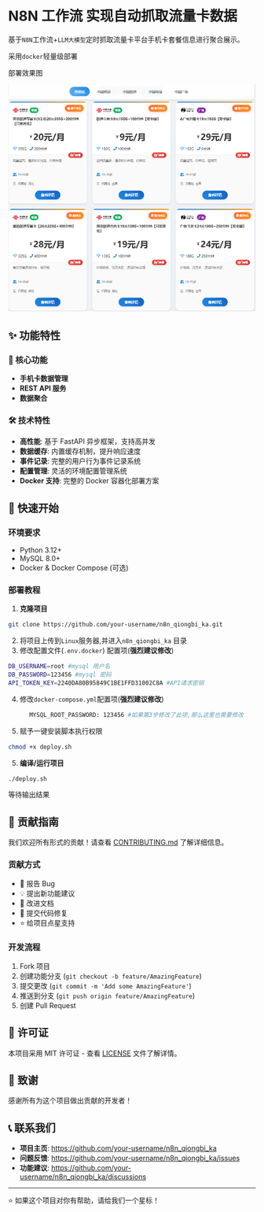 # N8N 工作流 实现自动抓取流量卡数据

基于`N8N`工作流+`LLM大模型`定时抓取流量卡平台手机卡套餐信息进行聚合展示。

采用`docker`轻量级部署

部署效果图

![image-20250817144015717](./img/Snipaste_2025-08-11_11-41-05.jpg)

## ✨ 功能特性

### 🎯 核心功能
- **手机卡数据管理**
- **REST API 服务**
- **数据聚合**

### 🛠️ 技术特性
- **高性能**: 基于 FastAPI 异步框架，支持高并发
- **数据缓存**: 内置缓存机制，提升响应速度
- **事件记录**: 完整的用户行为事件记录系统
- **配置管理**: 灵活的环境配置管理系统
- **Docker 支持**: 完整的 Docker 容器化部署方案

## 🚀 快速开始

### 环境要求

- Python 3.12+
- MySQL 8.0+
- Docker & Docker Compose (可选)

### 部署教程

1. **克隆项目**
```bash
git clone https://github.com/your-username/n8n_qiongbi_ka.git
```

2. 将项目上传到`Linux`服务器,并进入`n8n_qiongbi_ka` 目录
3. 修改配置文件(`.env.docker`) 配置项(**强烈建议修改**)
```bash
DB_USERNAME=root #mysql 用户名
DB_PASSWORD=123456 #mysql 密码
API_TOKEN_KEY=2240DA80B95849C1BE1FFD31002C8A #API请求密钥

```

4. 修改`docker-compose.yml`配置项(**强烈建议修改**)

```bash
      MYSQL_ROOT_PASSWORD: 123456 #如果第3步修改了此项,那么这里也需要修改
```

5. 赋予一键安装脚本执行权限
```bash
chmod +x deploy.sh

```

5. **编译/运行项目**
```bash
./deploy.sh
```

等待输出结果



## 🤝 贡献指南

我们欢迎所有形式的贡献！请查看 [CONTRIBUTING.md](CONTRIBUTING.md) 了解详细信息。

### 贡献方式

- 🐛 报告 Bug
- 💡 提出新功能建议
- 📝 改进文档
- 🔧 提交代码修复
- ⭐ 给项目点星支持

### 开发流程

1. Fork 项目
2. 创建功能分支 (`git checkout -b feature/AmazingFeature`)
3. 提交更改 (`git commit -m 'Add some AmazingFeature'`)
4. 推送到分支 (`git push origin feature/AmazingFeature`)
5. 创建 Pull Request

## 📄 许可证

本项目采用 MIT 许可证 - 查看 [LICENSE](LICENSE) 文件了解详情。

## 🙏 致谢

感谢所有为这个项目做出贡献的开发者！

## 📞 联系我们

- **项目主页**: https://github.com/your-username/n8n_qiongbi_ka
- **问题反馈**: https://github.com/your-username/n8n_qiongbi_ka/issues
- **功能建议**: https://github.com/your-username/n8n_qiongbi_ka/discussions



---

⭐ 如果这个项目对你有帮助，请给我们一个星标！